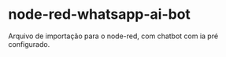 # node-red-whatsapp-ai-bot
Arquivo de importação para o node-red, com chatbot com ia pré configurado.
